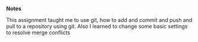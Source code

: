 **Notes**

This assignment taught me to use git, how to add and commit and push and pull to a repository using git. Also I learned to change some basic settings to resolve merge conflicts
